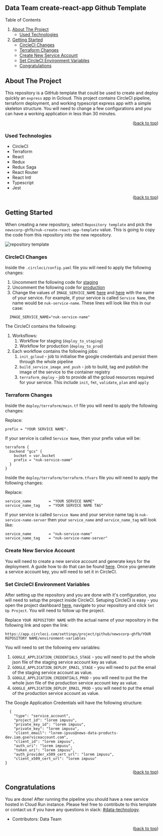 <div id="top"></div>

## Data Team create-react-app Github Template

<div>
  <p>Table of Contents</p>
  <ol>
    <li>
      <a href="#about-the-project">About The Project</a>
      <ul>
        <li><a href="#used-technologies">Used Technologies</a></li>
      </ul>
    </li>
    <li>
      <a href="#getting-started">Getting Started</a>
      <ul>
        <li><a href="#circleci-changes">CircleCI Changes</a></li>
        <li><a href="#terraform-changes">Terraform Changes</a></li>
        <li><a href="#create-new-service-account">Create New Service Account</a></li>
        <li><a href="#set-circleci-environment-variables">Set CircleCI Environment Variables</a></li>
        <li><a href="#congratulations">Congratulations</a></li>
      </ul>
    </li>
  </ol>
</div>


## About The Project
This repository is a GitHub template that could be used to create and deploy quickly an `express` app in Gcloud. This project contains CircleCI pipeline, terraform deployment, and working typescript express app with a simple skeleton structure. You will need to change a few configurations and you can have a working application in less than 30 minutes.

<p align="right">(<a href="#top">back to top</a>)</p>



### Used Technologies

* CircleCI
* Terraform
* React
* Redux
* Redux Saga
* React Router
* React Intl
* Typescript
* Jest

<p align="right">(<a href="#top">back to top</a>)</p>


<!-- GETTING STARTED -->
## Getting Started

When creating a new repository, select
`Repository template` and pick the `newscorp-ghfb/nuk-create-react-app-template` value. This is going to copy the code from this repository into the new repository.

![repository template](https://user-images.githubusercontent.com/8719799/172373465-3bf1914b-c0da-4b99-947d-0f3bccdc4bd9.png)
### CircleCI Changes

Inside the `.circleci/config.yaml` file you will need to apply the following changes:

1. Uncomment the following code for [staging](https://github.com/newscorp-ghfb/nuk-create-react-app-template/blob/master/.circleci/config.yml#L251)
2. Uncomment the following code for [production](https://github.com/newscorp-ghfb/nuk-create-react-app-template/blob/master/.circleci/config.yml#L271)
3. Change the values of `IMAGE_SERVICE_NAME` [here](https://github.com/newscorp-ghfb/nuk-create-react-app-template/blob/master/.circleci/config.yml#L88) and [here](https://github.com/newscorp-ghfb/nuk-create-react-app-template/blob/master/.circleci/config.yml#L205) with the name of your service. For example, if your service is called `Service Name`, the name would be `nuk-service-name`. These lines will look like this in our case:
```
  IMAGE_SERVICE_NAME="nuk-service-name"
```

The CircleCI contains the following:
1. Worksflows: 
    1. Workflow for staging (`deploy_to_staging`)
    2. Workflow for production (`deploy_to_prod`)
2. Each workflow contains the following jobs:
    1. `init_gcloud` - job to initialise the google credentials and persist them through the whole pipeline
    2. `build_service_image_and_push` - job to build, tag and publish the image of the service to the container registry
    3. `terraform_deploy` - job to provide all the gcloud resources required for your service. This include `init`, `fmt`, `validate`, `plan` and `apply`

### Terraform Changes

Inside the `deploy/terraform/main.tf` file you will need to apply the following changes:

Replace:
```
prefix = "YOUR SERVICE NAME".
```

If your service is called `Service Name`, then your prefix value will be:

```
terraform {
  backend "gcs" {
    bucket = var.bucket
    prefix = "nuk-service-name"
  }
}
```

Inside the `deploy/terraform/terraform.tfvars` file you will need to apply the following changes:

Replace:
```
service_name        = "YOUR SERVICE NAME"
service_name_tag    = "YOUR SERVICE NAME TAG"
```

If your service is called `Service Name` and your service name tag is `nuk-service-name-server` then your `service_name` and `service_name_tag` will look like:

```
service_name        = "nuk-service-name"
service_name_tag    = "nuk-service-name-server"
```

### Create New Service Account
You will need to create a new service account and generate keys for the deployment. A guide how to do that can be found [here](https://nidigitalsolutions.jira.com/wiki/spaces/DATA/pages/3966763103/Gcloud+Service+Account). Once you generate a service account key, you will need to set it in CircleCI.

### Set CircleCI Environment Variables

After setting up the repository and you are done with it's configuration, you will need to setup the project inside CircleCI.
Setuping CircleCI is easy - you open the project dashboard [here](https://app.circleci.com/projects/project-dashboard/github/newscorp-ghfb/), navigate to your repository and click `Set Up Project`. You will need to follow up the project.

Replace `YOUR REPOSITORY NAME` with the actual name of your repository in the following link and open the link:

```https://app.circleci.com/settings/project/github/newscorp-ghfb/YOUR REPOSITORY NAME/environment-variables```

You will need to set the following env variables:
1. `GOOGLE_APPLICATION_CREDENTIALS_STAGE` - you will need to put the whole json file of the staging service account key as value.
2. `GOOGLE_APPLICATION_DEPLOY_EMAIL_STAGE` - you will need to put the email of the staging service account as value.
3. `GOOGLE_APPLICATION_CREDENTIALS_PROD` - you will need to put the the whole json file of the production service account key as value.
4. `GOOGLE_APPLICATION_DEPLOY_EMAIL_PROD` - you will need to put the email of the production service account as value.

The Google Application Credentials will have the following structure:
```
  {
    "type": "service_account",
    "project_id": "lorem impusu",
    "private_key_id": "lorem impusu",
    "private_key": "lorem impusu",
    "client_email": "lorem-ipsus@news-data-products-dev.iam.gserviceaccount.com",
    "client_id": "lorem impusu",
    "auth_uri": "lorem impusu",
    "token_uri": "lorem impusu",
    "auth_provider_x509_cert_url": "lorem impusu",
    "client_x509_cert_url": "lorem impusu"
}

```

<p align="right">(<a href="#top">back to top</a>)</p>



<!-- USAGE EXAMPLES -->
## Congratulations

You are done! After running the pipeline you should have a new service hosted in Cloud Run instance. Please feel free to contribute to this template or contact us if you have any questions in slack: [#data-technology](https://newsuktechnology.slack.com/archives/C039881D0H3).

  * Contributors: Data Team

<p align="right">(<a href="#top">back to top</a>)</p>
